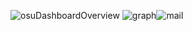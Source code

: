 ![osuDashboardOverview](https://user-images.githubusercontent.com/72984755/119835394-169a1000-bf01-11eb-937a-acabe6baa3d1.gif)
![graph](https://user-images.githubusercontent.com/72984755/119835376-126df280-bf01-11eb-86aa-2308e20aaa13.gif)![mail](https://user-images.githubusercontent.com/72984755/119835405-18fc6a00-bf01-11eb-9275-8623067d737d.gif)

